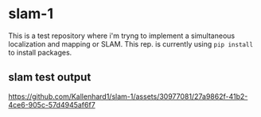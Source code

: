 # slam-1

This is a test repository where i'm tryng to implement a simultaneous localization and mapping or SLAM.
This rep. is currently using ```pip install``` to install packages.

## slam test output
https://github.com/Kallenhard1/slam-1/assets/30977081/27a9862f-41b2-4ce6-905c-57d4945af6f7

